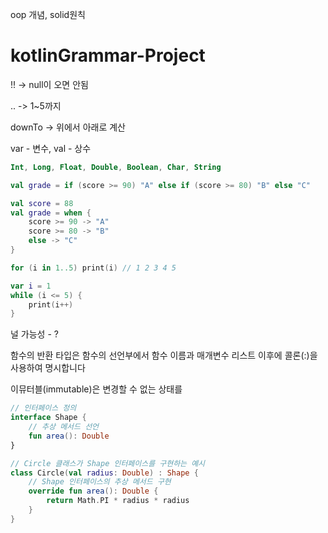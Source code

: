 oop 개념, solid원칙
# kotlinGrammar-Project


!! -> null이 오면 안됨

.. -> 1~5까지

downTo -> 위에서 아래로 계산

var - 변수, val - 상수

```kotlin
Int, Long, Float, Double, Boolean, Char, String

val grade = if (score >= 90) "A" else if (score >= 80) "B" else "C"

val score = 88
val grade = when {
    score >= 90 -> "A"
    score >= 80 -> "B"
    else -> "C"
}

for (i in 1..5) print(i) // 1 2 3 4 5

var i = 1
while (i <= 5) {
    print(i++)
}
```
널 가능성 - ?

함수의 반환 타입은 함수의 선언부에서 함수 이름과 매개변수 리스트 이후에 콜론(:)을 사용하여 명시합니다

이뮤터블(immutable)은 변경할 수 없는 상태를

```kotlin
// 인터페이스 정의
interface Shape {
    // 추상 메서드 선언
    fun area(): Double
}
```
```kotlin
// Circle 클래스가 Shape 인터페이스를 구현하는 예시
class Circle(val radius: Double) : Shape {
    // Shape 인터페이스의 추상 메서드 구현
    override fun area(): Double {
        return Math.PI * radius * radius
    }
}
```


